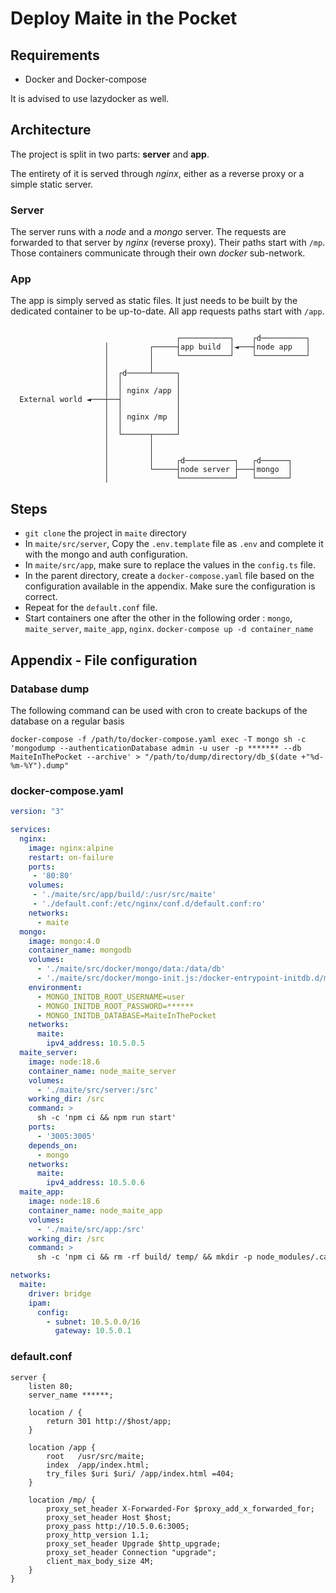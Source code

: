# Deploy Maite in the Pocket

## Requirements

- Docker and Docker-compose

It is advised to use lazydocker as well.

## Architecture

The project is split in two parts: **server** and **app**.

The entirety of it is served through *nginx*, either as a reverse proxy or a simple static server.

### Server

The server runs with a *node* and a *mongo* server. The requests are forwarded to that server by *nginx* (reverse proxy). Their paths start with `/mp`. Those containers communicate through their own *docker* sub-network.

### App

The app is simply served as static files. It just needs to be built by the dedicated container to be up-to-date. All app requests paths start with `/app`.

```

                                     ┌───────────┐    ┌d──────────┐
                     │         ┌─────┤app build  │◄───┤node app   │
                     │         │     └───────────┘    └───────────┘
                     │         │
                     │  ┌d─────┴─────┐
                     │  │            │
                     │  │ nginx /app │
  External world ◄───┼──┤            │
                     │  │            │
                     │  │ nginx /mp  │
                     │  │            │
                     │  └──────┬─────┘
                     │         │
                     │         │
                     │         │     ┌d───────────┐   ┌d──────┐
                     │         └─────┤node server ├───┤mongo  │
                     │               └────────────┘   └───────┘

```

## Steps

- `git clone` the project in `maite` directory
- In `maite/src/server`, Copy the `.env.template` file as `.env` and complete it with the mongo and auth configuration.
- In `maite/src/app`, make sure to replace the values in the `config.ts` file.
- In the parent directory, create a `docker-compose.yaml` file based on the configuration available in the appendix. Make sure the configuration is correct.
- Repeat for the `default.conf` file.
- Start containers one after the other in the following order : `mongo`, `maite_server`, `maite_app`, `nginx`. `docker-compose up -d container_name`

## Appendix - File configuration

### Database dump

The following command can be used with cron to create backups of the database on a regular basis

`docker-compose -f /path/to/docker-compose.yaml exec -T mongo sh -c 'mongodump --authenticationDatabase admin -u user -p ******* --db MaiteInThePocket --archive' > "/path/to/dump/directory/db_$(date +"%d-%m-%Y").dump"`

### docker-compose.yaml

```yaml
version: "3"

services:
  nginx:
    image: nginx:alpine
    restart: on-failure
    ports:
     - '80:80'
    volumes:
     - './maite/src/app/build/:/usr/src/maite'
     - './default.conf:/etc/nginx/conf.d/default.conf:ro'
    networks:
      - maite
  mongo:
    image: mongo:4.0
    container_name: mongodb
    volumes:
      - './maite/src/docker/mongo/data:/data/db'
      - './maite/src/docker/mongo-init.js:/docker-entrypoint-initdb.d/mongo-init.js:ro'
    environment:
      - MONGO_INITDB_ROOT_USERNAME=user
      - MONGO_INITDB_ROOT_PASSWORD=******
      - MONGO_INITDB_DATABASE=MaiteInThePocket
    networks:
      maite:
        ipv4_address: 10.5.0.5
  maite_server:
    image: node:18.6
    container_name: node_maite_server
    volumes:
      - './maite/src/server:/src'
    working_dir: /src
    command: >
      sh -c 'npm ci && npm run start'
    ports:
      - '3005:3005'
    depends_on:
      - mongo
    networks:
      maite:
        ipv4_address: 10.5.0.6
  maite_app:
    image: node:18.6
    container_name: node_maite_app
    volumes:
      - './maite/src/app:/src'
    working_dir: /src
    command: >
      sh -c 'npm ci && rm -rf build/ temp/ && mkdir -p node_modules/.cache && chmod -R 777 node_modules/.cache && npm run build && mkdir temp && mv build/* temp/ && mkdir build/app && mv temp/* build/app/'

networks:
  maite:
    driver: bridge
    ipam:
      config:
        - subnet: 10.5.0.0/16
          gateway: 10.5.0.1
```

### default.conf

```nginx
server {
    listen 80;
    server_name ******;

    location / {
        return 301 http://$host/app;
    }

    location /app {
        root   /usr/src/maite;
        index  /app/index.html;
        try_files $uri $uri/ /app/index.html =404;
    }

    location /mp/ {
        proxy_set_header X-Forwarded-For $proxy_add_x_forwarded_for;
        proxy_set_header Host $host;
        proxy_pass http://10.5.0.6:3005;
        proxy_http_version 1.1;
        proxy_set_header Upgrade $http_upgrade;
        proxy_set_header Connection "upgrade";
        client_max_body_size 4M;
    }
}
```
